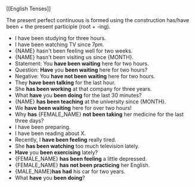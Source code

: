 [[English Tenses]]

The present perfect continuous is formed using the construction has/have been + the present participle (root + -ing).

-   I have been studying for three hours.
-   I have been watching TV since 7pm.
-   {NAME} hasn't been feeling well for two weeks.
-   {NAME} hasn't been visiting us since {MONTH}.
- Statement: You **have been waiting** here for two hours.
-   Question: **Have** you **been waiting** here for two hours?
-   Negative: You **have not been waiting** here for two hours.
-   They **have been talking** for the last hour.
-   She **has been working** at that company for three years.
-   What **have** you **been doing** for the last 30 minutes?
-   {NAME} **has been teaching** at the university since {MONTH}.
-   We **have been waiting** here for over two hours!
-   Why **has** {FEMALE_NAME} **not been taking** her medicine for the last three days?
-   I have been preparing.
-   I have been reading about X.
-   Recently, I **have been feeling** really tired.
-   She **has been watching** too much television lately.
-   **Have** you **been exercising** lately?
-   {FEMALE_NAME} **has been feeling** a little depressed.
-   {FEMALE_NAME} **has not been practicing** her English.
-   {MALE_NAME}**has had** his car for two years.
-   What **have** you **been doing**?

